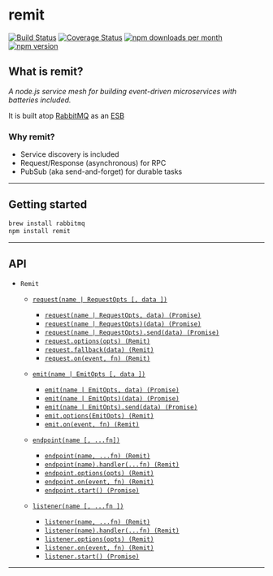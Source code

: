 # remit

[![Build Status](https://travis-ci.org/jpwilliams/remit.svg?branch=master)](https://travis-ci.org/jpwilliams/remit) [![Coverage Status](https://coveralls.io/repos/github/jpwilliams/remit/badge.svg?branch=master)](https://coveralls.io/github/jpwilliams/remit?branch=v2) [![npm downloads per month](https://img.shields.io/npm/dm/remit.svg)](https://www.npmjs.com/package/remit) [![npm version](https://img.shields.io/npm/v/remit.svg)](https://www.npmjs.com/package/remit)

## What is remit?

*A node.js service mesh for building event-driven microservices with batteries included.*

It is built atop [RabbitMQ](http://www.rabbitmq.com) as an [ESB](https://en.wikipedia.org/wiki/Enterprise_service_bus)

### Why remit?
- Service discovery is included
- Request/Response (asynchronous) for RPC
- PubSub (aka send-and-forget) for durable tasks

---

## Getting started
``` sh
brew install rabbitmq
npm install remit
```

---

## API

- `Remit`
  - [`request(name | RequestOpts [, data ])`](#request)
    - [`request(name | RequestOpts, data) (Promise)`](#request_curry)
    - [`request(name | RequestOpts)(data) (Promise)`](#request_curry)
    - [`request(name | RequestOpts).send(data) (Promise)`](#request_send)
    - [`request.options(opts) (Remit)`](#request_options)
    - [`request.fallback(data) (Remit)`](#request_fallback)
    - [`request.on(event, fn) (Remit)`]()

  - [`emit(name | EmitOpts [, data ])`](#emit)
    - [`emit(name | EmitOpts, data) (Promise)`](#emit_invoke)
    - [`emit(name | EmitOpts)(data) (Promise)`](#emit_curry)
    - [`emit(name | EmitOpts).send(data) (Promise)`](#emit_send)
    - [`emit.options(EmitOpts) (Remit)`](#emit_options)
    - [`emit.on(event, fn) (Remit)`]()

  - [`endpoint(name [, ...fn])`](#endpoint)
    - [`endpoint(name, ...fn) (Remit)`](#endpoint_invoke)
    - [`endpoint(name).handler(...fn) (Remit)`](#endpoint_handle)
    - [`endpoint.options(opts) (Remit)`](#endpoint_options)
    - [`endpoint.on(event, fn) (Remit)`]()
    - [`endpoint.start() (Promise)`](#endpoint_start)

  - [`listener(name [, ...fn ])`](#listener)
    - [`listener(name, ...fn) (Remit)`](#listener_invoke)
    - [`listener(name).handler(...fn) (Remit)`](#listener_invoke)
    - [`listener.options(opts) (Remit)`](#listener_options)
    - [`listener.on(event, fn) (Remit)`]()
    - [`listener.start() (Promise)`](#listener_start)
---
